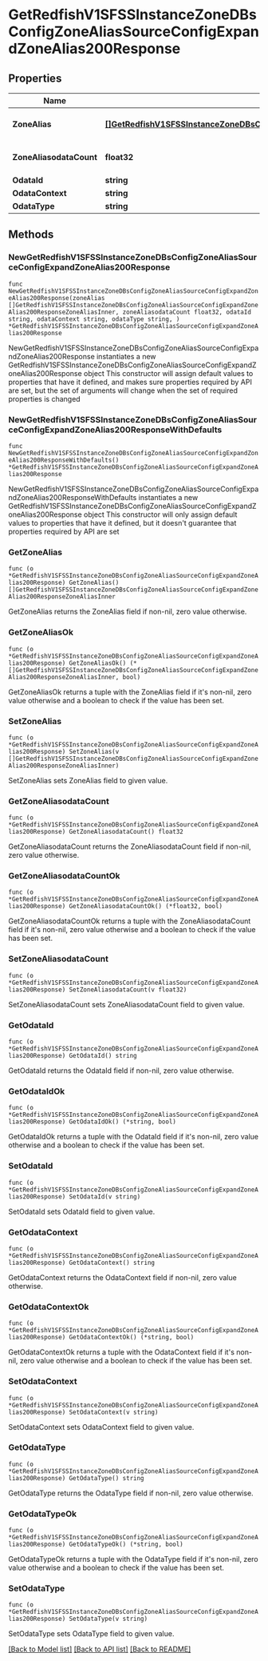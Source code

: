 # GetRedfishV1SFSSInstanceZoneDBsConfigZoneAliasSourceConfigExpandZoneAlias200Response

## Properties

Name | Type | Description | Notes
------------ | ------------- | ------------- | -------------
**ZoneAlias** | [**[]GetRedfishV1SFSSInstanceZoneDBsConfigZoneAliasSourceConfigExpandZoneAlias200ResponseZoneAliasInner**](GetRedfishV1SFSSInstanceZoneDBsConfigZoneAliasSourceConfigExpandZoneAlias200ResponseZoneAliasInner.md) | A set of zone aliases | 
**ZoneAliasodataCount** | **float32** | Number of zone aliases | 
**OdataId** | **string** |  | 
**OdataContext** | **string** |  | 
**OdataType** | **string** |  | 

## Methods

### NewGetRedfishV1SFSSInstanceZoneDBsConfigZoneAliasSourceConfigExpandZoneAlias200Response

`func NewGetRedfishV1SFSSInstanceZoneDBsConfigZoneAliasSourceConfigExpandZoneAlias200Response(zoneAlias []GetRedfishV1SFSSInstanceZoneDBsConfigZoneAliasSourceConfigExpandZoneAlias200ResponseZoneAliasInner, zoneAliasodataCount float32, odataId string, odataContext string, odataType string, ) *GetRedfishV1SFSSInstanceZoneDBsConfigZoneAliasSourceConfigExpandZoneAlias200Response`

NewGetRedfishV1SFSSInstanceZoneDBsConfigZoneAliasSourceConfigExpandZoneAlias200Response instantiates a new GetRedfishV1SFSSInstanceZoneDBsConfigZoneAliasSourceConfigExpandZoneAlias200Response object
This constructor will assign default values to properties that have it defined,
and makes sure properties required by API are set, but the set of arguments
will change when the set of required properties is changed

### NewGetRedfishV1SFSSInstanceZoneDBsConfigZoneAliasSourceConfigExpandZoneAlias200ResponseWithDefaults

`func NewGetRedfishV1SFSSInstanceZoneDBsConfigZoneAliasSourceConfigExpandZoneAlias200ResponseWithDefaults() *GetRedfishV1SFSSInstanceZoneDBsConfigZoneAliasSourceConfigExpandZoneAlias200Response`

NewGetRedfishV1SFSSInstanceZoneDBsConfigZoneAliasSourceConfigExpandZoneAlias200ResponseWithDefaults instantiates a new GetRedfishV1SFSSInstanceZoneDBsConfigZoneAliasSourceConfigExpandZoneAlias200Response object
This constructor will only assign default values to properties that have it defined,
but it doesn't guarantee that properties required by API are set

### GetZoneAlias

`func (o *GetRedfishV1SFSSInstanceZoneDBsConfigZoneAliasSourceConfigExpandZoneAlias200Response) GetZoneAlias() []GetRedfishV1SFSSInstanceZoneDBsConfigZoneAliasSourceConfigExpandZoneAlias200ResponseZoneAliasInner`

GetZoneAlias returns the ZoneAlias field if non-nil, zero value otherwise.

### GetZoneAliasOk

`func (o *GetRedfishV1SFSSInstanceZoneDBsConfigZoneAliasSourceConfigExpandZoneAlias200Response) GetZoneAliasOk() (*[]GetRedfishV1SFSSInstanceZoneDBsConfigZoneAliasSourceConfigExpandZoneAlias200ResponseZoneAliasInner, bool)`

GetZoneAliasOk returns a tuple with the ZoneAlias field if it's non-nil, zero value otherwise
and a boolean to check if the value has been set.

### SetZoneAlias

`func (o *GetRedfishV1SFSSInstanceZoneDBsConfigZoneAliasSourceConfigExpandZoneAlias200Response) SetZoneAlias(v []GetRedfishV1SFSSInstanceZoneDBsConfigZoneAliasSourceConfigExpandZoneAlias200ResponseZoneAliasInner)`

SetZoneAlias sets ZoneAlias field to given value.


### GetZoneAliasodataCount

`func (o *GetRedfishV1SFSSInstanceZoneDBsConfigZoneAliasSourceConfigExpandZoneAlias200Response) GetZoneAliasodataCount() float32`

GetZoneAliasodataCount returns the ZoneAliasodataCount field if non-nil, zero value otherwise.

### GetZoneAliasodataCountOk

`func (o *GetRedfishV1SFSSInstanceZoneDBsConfigZoneAliasSourceConfigExpandZoneAlias200Response) GetZoneAliasodataCountOk() (*float32, bool)`

GetZoneAliasodataCountOk returns a tuple with the ZoneAliasodataCount field if it's non-nil, zero value otherwise
and a boolean to check if the value has been set.

### SetZoneAliasodataCount

`func (o *GetRedfishV1SFSSInstanceZoneDBsConfigZoneAliasSourceConfigExpandZoneAlias200Response) SetZoneAliasodataCount(v float32)`

SetZoneAliasodataCount sets ZoneAliasodataCount field to given value.


### GetOdataId

`func (o *GetRedfishV1SFSSInstanceZoneDBsConfigZoneAliasSourceConfigExpandZoneAlias200Response) GetOdataId() string`

GetOdataId returns the OdataId field if non-nil, zero value otherwise.

### GetOdataIdOk

`func (o *GetRedfishV1SFSSInstanceZoneDBsConfigZoneAliasSourceConfigExpandZoneAlias200Response) GetOdataIdOk() (*string, bool)`

GetOdataIdOk returns a tuple with the OdataId field if it's non-nil, zero value otherwise
and a boolean to check if the value has been set.

### SetOdataId

`func (o *GetRedfishV1SFSSInstanceZoneDBsConfigZoneAliasSourceConfigExpandZoneAlias200Response) SetOdataId(v string)`

SetOdataId sets OdataId field to given value.


### GetOdataContext

`func (o *GetRedfishV1SFSSInstanceZoneDBsConfigZoneAliasSourceConfigExpandZoneAlias200Response) GetOdataContext() string`

GetOdataContext returns the OdataContext field if non-nil, zero value otherwise.

### GetOdataContextOk

`func (o *GetRedfishV1SFSSInstanceZoneDBsConfigZoneAliasSourceConfigExpandZoneAlias200Response) GetOdataContextOk() (*string, bool)`

GetOdataContextOk returns a tuple with the OdataContext field if it's non-nil, zero value otherwise
and a boolean to check if the value has been set.

### SetOdataContext

`func (o *GetRedfishV1SFSSInstanceZoneDBsConfigZoneAliasSourceConfigExpandZoneAlias200Response) SetOdataContext(v string)`

SetOdataContext sets OdataContext field to given value.


### GetOdataType

`func (o *GetRedfishV1SFSSInstanceZoneDBsConfigZoneAliasSourceConfigExpandZoneAlias200Response) GetOdataType() string`

GetOdataType returns the OdataType field if non-nil, zero value otherwise.

### GetOdataTypeOk

`func (o *GetRedfishV1SFSSInstanceZoneDBsConfigZoneAliasSourceConfigExpandZoneAlias200Response) GetOdataTypeOk() (*string, bool)`

GetOdataTypeOk returns a tuple with the OdataType field if it's non-nil, zero value otherwise
and a boolean to check if the value has been set.

### SetOdataType

`func (o *GetRedfishV1SFSSInstanceZoneDBsConfigZoneAliasSourceConfigExpandZoneAlias200Response) SetOdataType(v string)`

SetOdataType sets OdataType field to given value.



[[Back to Model list]](../README.md#documentation-for-models) [[Back to API list]](../README.md#documentation-for-api-endpoints) [[Back to README]](../README.md)


